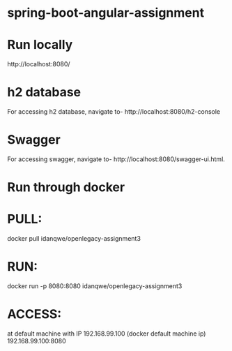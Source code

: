 # spring-boot-angular-assignment

# Run locally
http://localhost:8080/

# h2 database
For accessing h2 database, navigate to- http://localhost:8080/h2-console

# Swagger
For accessing swagger, navigate to- http://localhost:8080/swagger-ui.html.


# Run through docker

# PULL:
docker pull idanqwe/openlegacy-assignment3

# RUN:
docker run -p 8080:8080 idanqwe/openlegacy-assignment3

# ACCESS:
at default machine with IP 192.168.99.100 (docker default machine ip)
192.168.99.100:8080
